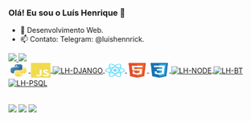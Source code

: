 ### Olá! Eu sou o Luís Henrique 👋



- 🌱 Desenvolvimento Web.
- 📫 Contato: Telegram: @luishennrick.

<div>
  <a href="https://github.com/luishennrick">
  <img height="180em" src="https://github-readme-stats.vercel.app/api?username=luishennrick&show_icons=true&theme=vision-friendly-dark&include_all_commits=true&count_private=true"/>
  <img height="180em" src="https://github-readme-stats.vercel.app/api/top-langs/?username=luishennrick&layout=compact&langs_count=7&theme=vision-friendly-dark"/>
</div>
  
  
  <div style="display: inline_block">
  <img align="center" alt="LH-Python" height="30" width="40" src="https://raw.githubusercontent.com/devicons/devicon/master/icons/python/python-original.svg">
  <img align="center" alt="LH-Js" height="30" width="40" src="https://raw.githubusercontent.com/devicons/devicon/master/icons/javascript/javascript-plain.svg">
  <img align="center" alt="LH-DJANGO" height="30" width="40" src="https://cdn.jsdelivr.net/gh/devicons/devicon/icons/django/django-plain-wordmark.svg">
  <img align="center" alt="LH-React" height="30" width="40" src="https://raw.githubusercontent.com/devicons/devicon/master/icons/react/react-original.svg">
  <img align="center" alt="LH-HTML" height="30" width="40" src="https://raw.githubusercontent.com/devicons/devicon/master/icons/html5/html5-original.svg">
  <img align="center" alt="LH-CSS" height="30" width="40" src="https://raw.githubusercontent.com/devicons/devicon/master/icons/css3/css3-original.svg">
  <img align="center" alt="LH-NODE" height="30" width="40" src="https://cdn.jsdelivr.net/gh/devicons/devicon/icons/nodejs/nodejs-original.svg">
  <img align="center" alt="LH-BT" height="30" width="40" src="https://cdn.jsdelivr.net/gh/devicons/devicon/icons/bootstrap/bootstrap-plain-wordmark.svg">
  <img align="center" alt="LH-PSQL" height="30" width="40" src="https://cdn.jsdelivr.net/gh/devicons/devicon/icons/postgresql/postgresql-original.svg">
 
  </div>
  
  
  <div><br><br>
     <a href="https://instagram.com/luishennrick" target="_blank"><img src="https://img.shields.io/badge/-Instagram-%23E4405F?style=for-the-badge&logo=instagram&logoColor=white" target="_blank"></a>
    <a href="https://www.linkedin.com/in/luishennrick/" target="_blank"><img src="https://img.shields.io/badge/LinkedIn-0077B5?style=for-the-badge&logo=linkedin&logoColor=white" target="_blank"></a>
    <a href="https://open.spotify.com/user/22t46z2oye44rpb4he7gkjaxi" target="_blank"><img src="https://img.shields.io/badge/Spotify-1ED760?&style=for-the-badge&logo=spotify&logoColor=white" target="_blank"></a>
     
  </div>
  
